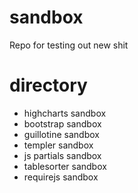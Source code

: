 # sandbox
Repo for testing out new shit

# directory
- highcharts sandbox
- bootstrap sandbox
- guillotine sandbox
- templer sandbox
- js partials sandbox
- tablesorter sandbox
- requirejs sandbox
